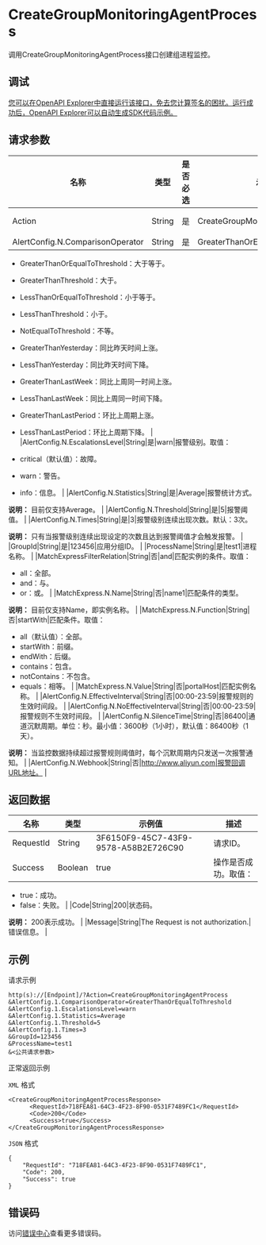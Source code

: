 # CreateGroupMonitoringAgentProcess

调用CreateGroupMonitoringAgentProcess接口创建组进程监控。

## 调试

[您可以在OpenAPI Explorer中直接运行该接口，免去您计算签名的困扰。运行成功后，OpenAPI Explorer可以自动生成SDK代码示例。](https://api.aliyun.com/#product=Cms&api=CreateGroupMonitoringAgentProcess&type=RPC&version=2019-01-01)

## 请求参数

|名称|类型|是否必选|示例值|描述|
|--|--|----|---|--|
|Action|String|是|CreateGroupMonitoringAgentProcess|要执行的操作，取值：CreateGroupMonitoringAgentProcess。 |
|AlertConfig.N.ComparisonOperator|String|是|GreaterThanOrEqualToThreshold|阈值比较符。取值：

 -   GreaterThanOrEqualToThreshold：大于等于。
-   GreaterThanThreshold：大于。
-   LessThanOrEqualToThreshold：小于等于。
-   LessThanThreshold：小于。
-   NotEqualToThreshold：不等。
-   GreaterThanYesterday：同比昨天时间上涨。
-   LessThanYesterday：同比昨天时间下降。
-   GreaterThanLastWeek：同比上周同一时间上涨。
-   LessThanLastWeek：同比上周同一时间下降。
-   GreaterThanLastPeriod：环比上周期上涨。
-   LessThanLastPeriod：环比上周期下降。 |
|AlertConfig.N.EscalationsLevel|String|是|warn|报警级别。取值：

 -   critical（默认值）：故障。
-   warn：警告。
-   info：信息。 |
|AlertConfig.N.Statistics|String|是|Average|报警统计方式。

 **说明：** 目前仅支持Average。 |
|AlertConfig.N.Threshold|String|是|5|报警阈值。 |
|AlertConfig.N.Times|String|是|3|报警级别连续出现次数。默认：3次。

 **说明：** 只有当报警级别连续出现设定的次数且达到报警阈值才会触发报警。 |
|GroupId|String|是|123456|应用分组ID。 |
|ProcessName|String|是|test1|进程名称。 |
|MatchExpressFilterRelation|String|否|and|匹配实例的条件。取值：

 -   all：全部。
-   and：与。
-   or：或。 |
|MatchExpress.N.Name|String|否|name1|匹配条件的类型。

 **说明：** 目前仅支持Name，即实例名称。 |
|MatchExpress.N.Function|String|否|startWith|匹配条件。取值：

 -   all（默认值）：全部。
-   startWith：前缀。
-   endWith：后缀。
-   contains：包含。
-   notContains：不包含。
-   equals：相等。 |
|MatchExpress.N.Value|String|否|portalHost|匹配实例名称。 |
|AlertConfig.N.EffectiveInterval|String|否|00:00-23:59|报警规则的生效时间段。 |
|AlertConfig.N.NoEffectiveInterval|String|否|00:00-23:59|报警规则不生效时间段。 |
|AlertConfig.N.SilenceTime|String|否|86400|通道沉默周期。单位：秒。最小值：3600秒（1小时），默认值：86400秒（1天）。

 **说明：** 当监控数据持续超过报警规则阈值时，每个沉默周期内只发送一次报警通知。 |
|AlertConfig.N.Webhook|String|否|http://www.aliyun.com|报警回调URL地址。 |

## 返回数据

|名称|类型|示例值|描述|
|--|--|---|--|
|RequestId|String|3F6150F9-45C7-43F9-9578-A58B2E726C90|请求ID。 |
|Success|Boolean|true|操作是否成功。取值：

 -   true：成功。
-   false：失败。 |
|Code|String|200|状态码。

 **说明：** 200表示成功。 |
|Message|String|The Request is not authorization.|错误信息。 |

## 示例

请求示例

```
http(s)://[Endpoint]/?Action=CreateGroupMonitoringAgentProcess
&AlertConfig.1.ComparisonOperator=GreaterThanOrEqualToThreshold
&AlertConfig.1.EscalationsLevel=warn
&AlertConfig.1.Statistics=Average
&AlertConfig.1.Threshold=5
&AlertConfig.1.Times=3
&GroupId=123456
&ProcessName=test1
&<公共请求参数>
```

正常返回示例

`XML` 格式

```
<CreateGroupMonitoringAgentProcessResponse>
	  <RequestId>718FEA81-64C3-4F23-8F90-0531F7489FC1</RequestId>
	  <Code>200</Code>
	  <Success>true</Success>
</CreateGroupMonitoringAgentProcessResponse>
```

`JSON` 格式

```
{
	"RequestId": "718FEA81-64C3-4F23-8F90-0531F7489FC1",
	"Code": 200,
	"Success": true
}
```

## 错误码

访问[错误中心](https://error-center.alibabacloud.com/status/product/Cms)查看更多错误码。

